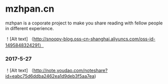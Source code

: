 # mzhpan.cn
mzhpan is a coporate project to make you share reading with fellow people in different experience.

！[Alt text] （http://snoopy-blog.oss-cn-shanghai.aliyuncs.com/oss-id-1495848324291）

### 2017-5-27
！[Alt text] （http://note.youdao.com/noteshare?id=eabc75d6ddba2462ea1d9deb3f5aa7ea)
